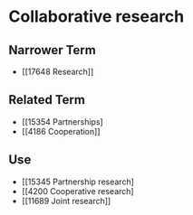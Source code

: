 # Collaborative research  

## Narrower Term

- [[17648 Research]]  

## Related Term

- [[15354 Partnerships]
- [[4186 Cooperation]]  

## Use

- [[15345 Partnership research]
- [[4200 Cooperative research]
- [[11689 Joint research]]  

